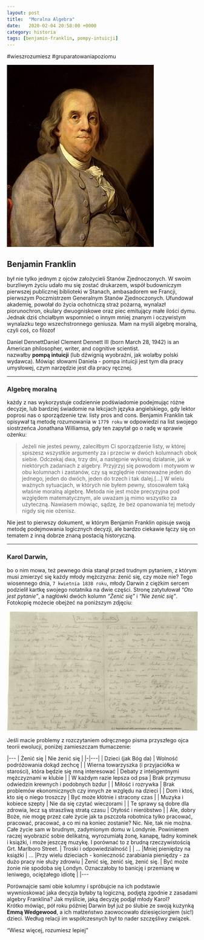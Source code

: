 ```yaml
---
layout: post
title:  "Moralna Algebra"
date:   2020-02-04 20:58:00 +0000
category: historia
tags: [benjamin-franklin, pompy-intuicji]
---
```


#wieszrozumiesz
#gruparatowaniapoziomu

![Benjamin Franklin][1]

## Benjamin Franklin  
był nie tylko jednym z ojców założycieli Stanów Zjednoczonych. W swoim burzliwym życiu udało mu się zostać drukarzem, współ budowniczym pierwszej publicznej biblioteki w Stanach, ambasadorem we Francji, pierwszym Poczmistrzem Generalnym Stanów Zjednoczonych. Ufundował akademię, powołał do życia ochotniczą straż pożarną, wynalazł piorunochron, okulary dwuogniskowe oraz piec emitujący małe ilości dymu.  
Jednak dziś chciałbym wspomnieć o innym mniej znanym i oczywistym wynalazku tego wszechstronnego geniusza. Mam na myśli algebrę moralną, czyli coś, co filozof <div class="tooltip">Daniel Dennett<span class="tooltiptext">Daniel Clement Dennett III (born March 28, 1942) is an American philosopher, writer, and cognitive scientist.</span></div> nazwałby **pompą intuicji** (lub dźwignią wyobraźni, jak wolałby polski wydawca). Mówiąc słowami Daniela - pompa intuicji jest tym dla pracy umysłowej, czym narzędzie jest dla pracy ręcznej.    

* * *  

### Algebrę moralną 
każdy z nas wykorzystuje codziennie podświadomie  podejmując różne decyzje, lub bardziej świadomie na lekcjach języka angielskiego, gdy lektor poprosi nas o sporządzenie tzw. listy pros and cons. Benjamin Franklin tak opisywał tą metodę rozumowania w `1779 roku` w odpowiedzi na list swojego siostrzeńca Jonathana Williamsa, gdy ten zapytał go o radę w sprawie ożenku:  

>Jeżeli nie jesteś pewny, zaleciłbym Ci sporządzenie listy, w której spiszesz wszystkie argumenty za i przeciw w dwóch kolumnach obok siebie. Odczekaj dwa, trzy dni, a następnie wykonaj działanie, jak w niektórych zadaniach z algebry. Przyjrzyj się powodom i motywom w obu kolumnach i zastanów, czy są względnie równoważne jeden do jednego, jeden do dwóch, jeden do trzech i tak dalej.[...] W wielu ważnych sytuacjach, w których nie byłem pewny, stosowałem taką właśnie moralną algebrę. Metoda nie jest może precyzyjna pod względem matematycznym, ale uważam ją mimo wszystko za użyteczną. Nawiasem mówiąc, sądzę, że bez opanowania tej metody nigdy się nie ożenisz. 

Nie jest to pierwszy dokument, w którym Benjamin Franklin opisuje swoją metodę podejmowania logicznych decyzji, ale bardzo ciekawie łączy się on tematem z inną dobrze znaną postacią historyczną.  
* *  *
### Karol Darwin, 
bo o nim mowa, też pewnego dnia stanął przed trudnym pytaniem, z którym musi zmierzyć się każdy młody mężczyzna: żenić się, czy może nie? Tego wiosennego dnia, `7 kwietnia 1838 roku`, młody Darwin z ciężkim sercem podzielił kartkę swojego notatnika na dwie części. Stronę zatytułował *“Oto jest pytanie”*, a nagłówki dwóch kolumn *“Żenić się”* i *“Nie żenić się”*. Fotokopię możecie obejżeć na poniższym zdjęciu:  

![Karol Darwin][2]

Jeśli macie problemy z rozczytaniem odręcznego pisma przyszłego ojca teorii ewolucji, poniżej zamieszczam tłumaczenie:

|---
| Żenić się | Nie żenić się |
|-|---|
| Dzieci (jak Bóg da) | Wolność podróżowania dokąd zechcę |
| Wierna towarzyszka (i przyjaciółka w starości), która będzie się mną interesować | Debaty z inteligentnymi mężczyznami w klubie |
| W każdym razie lepsza od psa | Brak przymusu odwiedzin krewnych i podobnych bzdur |
| Miłość i rozrywka | Brak problemów ekonomicznych czy innych ze względu na dzieci |
| Dom i ktoś, kto się o niego troszczy | Być może kłótnie i stracony czas |
| Muzyka i kobiece szepty | Nie da się czytać wieczorami |
| Te sprawy są dobre dla zdrowia, lecz są straszliwą stratą czasu | Otyłość i nieróbstwo |
| Ale, dobry Boże, nie mogę przez całe życie jak ta pszczoła robotnica tylko pracować, pracować, pracować, a co mi na koniec zostanie? Nic. Nie, tak nie można. Całe życie sam w brudnym, zadymionym domu w Londynie. Powinienem raczej wyobrazić sobie delikatną, wyrozumiałą żonę, kanapę, ładny kominek i książki, i może jeszczę muzykę. I porównać to z brudną rzeczywistością Grt. Marlboro Street. | Troski i odpowiedzialność |
| ... |Mniej pieniędzy na książki
| ... |Przy wielu dzieciach - konieczność zarabiania pieniędzy - za dużo pracy nie służy zdrowiu
| Żenić się, żenić się, żenić się. | Być może żonie nie spodoba się Londyn. Oznaczałoby to banicję i przemianę w leniwego, ociężałego idiotę |
|---  
  
  
Porównajcie sami obie kolumny i spróbujcie na ich podstawie wywnioskować jaka decyzja byłaby tą logiczną, podjętą zgodnie z zasadami algebry Franklina? Jak myślicie, jaką decyzję podjął młody Karol?  
Krótko mówiąc, pół roku później Darwin był już po ślubie ze swoją kuzynką **Emmą Wedgewood**, a ich małżeństwo zaowocowało dziesięciorgiem (sic!) dzieci. Według relacji im współczesnych był to nader szczęśliwy związek.  
  
  
“Wiesz więcej, rozumiesz lepiej”

[1]: https://github.com/siedlmi/siedlmi.github.io/raw/master/_images/388px-BenFranklinDuplessis.jpg  "Benjamin Franklin"
[2]: https://github.com/siedlmi/siedlmi.github.io/raw/master/_images/moral_algebra.jpg 
